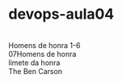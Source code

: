 # devops-aula04
<br>Homens de honra 1-6
<br>07Homens de honra
<br>limete da honra
<br>The Ben Carson
